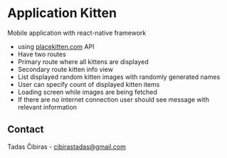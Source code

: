# Application Kitten

Mobile application with react-native framework

- using [placekitten.com](https://placekitten.com) API
- Have two routes
- Primary route where all kittens are displayed
- Secondary route kitten info view
- List displayed random kitten images with randomly generated names
- User can specify count of displayed kitten items
- Loading screen while images are being fetched
- If there are no internet connection user should see message with relevant information

## Contact

Tadas Čibiras - cibirastadas@gmail.com
